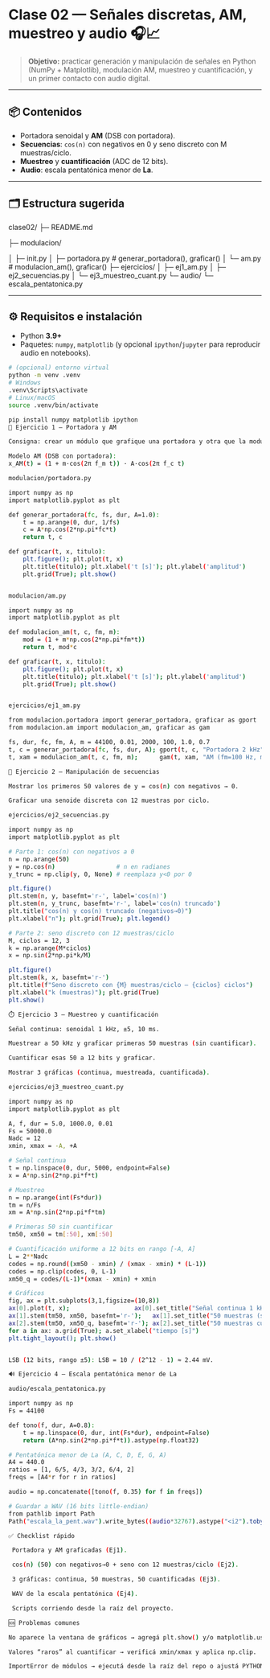 # Clase 02 — Señales discretas, AM, muestreo y audio 🎧📈

> **Objetivo:** practicar generación y manipulación de señales en Python (NumPy + Matplotlib), modulación AM, muestreo y cuantificación, y un primer contacto con audio digital.

---

## 📦 Contenidos
- Portadora senoidal y **AM** (DSB con portadora).
- **Secuencias**: `cos(n)` con negativos en 0 y seno discreto con M muestras/ciclo.
- **Muestreo** y **cuantificación** (ADC de 12 bits).
- **Audio**: escala pentatónica menor de **La**.

---

## 🗂️ Estructura sugerida
clase02/
├─ README.md

├─ modulacion/

│ ├─ init.py
│ ├─ portadora.py # generar_portadora(), graficar()
│ └─ am.py # modulacion_am(), graficar()
├─ ejercicios/
│ ├─ ej1_am.py
│ ├─ ej2_secuencias.py
│ └─ ej3_muestreo_cuant.py
└─ audio/
└─ escala_pentatonica.py

---

## ⚙️ Requisitos e instalación

- Python **3.9+**
- Paquetes: `numpy`, `matplotlib` (y opcional `ipython`/`jupyter` para reproducir audio en notebooks).

```bash
# (opcional) entorno virtual
python -m venv .venv
# Windows
.venv\Scripts\activate
# Linux/macOS
source .venv/bin/activate

pip install numpy matplotlib ipython
📝 Ejercicio 1 — Portadora y AM

Consigna: crear un módulo que grafique una portadora y otra que la module en amplitud.

Modelo AM (DSB con portadora):
x_AM(t) = (1 + m·cos(2π f_m t)) · A·cos(2π f_c t)

modulacion/portadora.py

import numpy as np
import matplotlib.pyplot as plt

def generar_portadora(fc, fs, dur, A=1.0):
    t = np.arange(0, dur, 1/fs)
    c = A*np.cos(2*np.pi*fc*t)
    return t, c

def graficar(t, x, titulo):
    plt.figure(); plt.plot(t, x)
    plt.title(titulo); plt.xlabel('t [s]'); plt.ylabel('amplitud')
    plt.grid(True); plt.show()


modulacion/am.py

import numpy as np
import matplotlib.pyplot as plt

def modulacion_am(t, c, fm, m):
    mod = (1 + m*np.cos(2*np.pi*fm*t))
    return t, mod*c

def graficar(t, x, titulo):
    plt.figure(); plt.plot(t, x)
    plt.title(titulo); plt.xlabel('t [s]'); plt.ylabel('amplitud')
    plt.grid(True); plt.show()


ejercicios/ej1_am.py

from modulacion.portadora import generar_portadora, graficar as gport
from modulacion.am import modulacion_am, graficar as gam

fs, dur, fc, fm, A, m = 44100, 0.01, 2000, 100, 1.0, 0.7
t, c = generar_portadora(fc, fs, dur, A); gport(t, c, "Portadora 2 kHz")
t, xam = modulacion_am(t, c, fm, m);      gam(t, xam, "AM (fm=100 Hz, m=0.7)")

🧮 Ejercicio 2 — Manipulación de secuencias

Mostrar los primeros 50 valores de y = cos(n) con negativos → 0.

Graficar una senoide discreta con 12 muestras por ciclo.

ejercicios/ej2_secuencias.py

import numpy as np
import matplotlib.pyplot as plt

# Parte 1: cos(n) con negativos a 0
n = np.arange(50)
y = np.cos(n)                 # n en radianes
y_trunc = np.clip(y, 0, None) # reemplaza y<0 por 0

plt.figure()
plt.stem(n, y, basefmt='r-', label='cos(n)')
plt.stem(n, y_trunc, basefmt='r-', label='cos(n) truncado')
plt.title("cos(n) y cos(n) truncado (negativos→0)")
plt.xlabel("n"); plt.grid(True); plt.legend()

# Parte 2: seno discreto con 12 muestras/ciclo
M, ciclos = 12, 3
k = np.arange(M*ciclos)
x = np.sin(2*np.pi*k/M)

plt.figure()
plt.stem(k, x, basefmt='r-')
plt.title(f"Seno discreto con {M} muestras/ciclo — {ciclos} ciclos")
plt.xlabel("k (muestras)"); plt.grid(True)
plt.show()

⏱️ Ejercicio 3 — Muestreo y cuantificación

Señal continua: senoidal 1 kHz, ±5, 10 ms.

Muestrear a 50 kHz y graficar primeras 50 muestras (sin cuantificar).

Cuantificar esas 50 a 12 bits y graficar.

Mostrar 3 gráficas (continua, muestreada, cuantificada).

ejercicios/ej3_muestreo_cuant.py

import numpy as np
import matplotlib.pyplot as plt

A, f, dur = 5.0, 1000.0, 0.01
Fs = 50000.0
Nadc = 12
xmin, xmax = -A, +A

# Señal continua
t = np.linspace(0, dur, 5000, endpoint=False)
x = A*np.sin(2*np.pi*f*t)

# Muestreo
n = np.arange(int(Fs*dur))
tm = n/Fs
xm = A*np.sin(2*np.pi*f*tm)

# Primeras 50 sin cuantificar
tm50, xm50 = tm[:50], xm[:50]

# Cuantificación uniforme a 12 bits en rango [-A, A]
L = 2**Nadc
codes = np.round((xm50 - xmin) / (xmax - xmin) * (L-1))
codes = np.clip(codes, 0, L-1)
xm50_q = codes/(L-1)*(xmax - xmin) + xmin

# Gráficos
fig, ax = plt.subplots(3,1,figsize=(10,8))
ax[0].plot(t, x);                  ax[0].set_title("Señal continua 1 kHz (±5)")
ax[1].stem(tm50, xm50, basefmt='r-');   ax[1].set_title("50 muestras (sin cuantificar)")
ax[2].stem(tm50, xm50_q, basefmt='r-'); ax[2].set_title("50 muestras cuantificadas (ADC 12 bits)")
for a in ax: a.grid(True); a.set_xlabel("tiempo [s]")
plt.tight_layout(); plt.show()


LSB (12 bits, rango ±5): LSB = 10 / (2^12 - 1) ≈ 2.44 mV.

🔊 Ejercicio 4 — Escala pentatónica menor de La

audio/escala_pentatonica.py

import numpy as np
Fs = 44100

def tono(f, dur, A=0.8):
    t = np.linspace(0, dur, int(Fs*dur), endpoint=False)
    return (A*np.sin(2*np.pi*f*t)).astype(np.float32)

# Pentatónica menor de La (A, C, D, E, G, A)
A4 = 440.0
ratios = [1, 6/5, 4/3, 3/2, 6/4, 2]
freqs = [A4*r for r in ratios]

audio = np.concatenate([tono(f, 0.35) for f in freqs])

# Guardar a WAV (16 bits little-endian)
from pathlib import Path
Path("escala_la_pent.wav").write_bytes((audio*32767).astype("<i2").tobytes())

✅ Checklist rápido

 Portadora y AM graficadas (Ej1).

 cos(n) (50) con negativos→0 + seno con 12 muestras/ciclo (Ej2).

 3 gráficas: continua, 50 muestras, 50 cuantificadas (Ej3).

 WAV de la escala pentatónica (Ej4).

 Scripts corriendo desde la raíz del proyecto.

🆘 Problemas comunes

No aparece la ventana de gráficos → agregá plt.show() y/o matplotlib.use("TkAgg").

Valores “raros” al cuantificar → verificá xmin/xmax y aplica np.clip.

ImportError de módulos → ejecutá desde la raíz del repo o ajustá PYTHONPATH.
